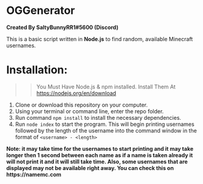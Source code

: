# OGGenerator

**Created By SaltyBunnyRR1#5600 (Discord)**

 This is a basic script written in **Node.js** to find random, available Minecraft usernames.

# Installation:
>> You Must Have Node.js & npm installed. Install Them At https://nodejs.org/en/download
1. Clone or download this repository on your computer.
2. Using your terminal or command line, enter the repo folder.
3. Run command `npm install` to install the necessary dependencies.
4. Run `node index` to start the program.
This will begin printing usernames followed by the length of the username into the command window in the format of `<username> - <length>` 

__Note: it may take time for the usernames to start printing and it may take longer then 1 second between each name as if a name is taken already it will not print it and it will still take time. Also, some usernames that are displayed may not be available right away. You can check this on https://namemc.com__
